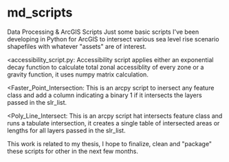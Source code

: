 md_scripts
==========

Data Processing &amp; ArcGIS Scripts
Just some basic scripts I've been developing in Python for ArcGIS to intersect various sea level rise 
scenario shapefiles with whatever "assets" are of interest. 

<accessibility_script.py: 
Accessibility script applies either an exponential decay function to calculate total zonal accessiblity of every zone or a gravity function, it uses numpy matrix calculation. 

<Faster_Point_Intersection:
This is an arcpy script to inersect any feature class and add a column indicating a binary 1 if it intersects the layers passed in the slr_list.

<Poly_Line_Intersect:
This is an arcpy script hat intersects feature class and runs a tabulate intersection, it creates a single table of intersected areas or lengths for all layers passed in the slr_list.


This work is related to my thesis, I hope to finalize, clean and "package" these scripts for other in the next few months. 
